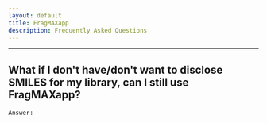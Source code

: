 ```yaml
---
layout: default
title: FragMAXapp
description: Frequently Asked Questions
---
```


***

## What if I don't have/don't want to disclose SMILES for my library, can I still use FragMAXapp?

```
Answer:
```


